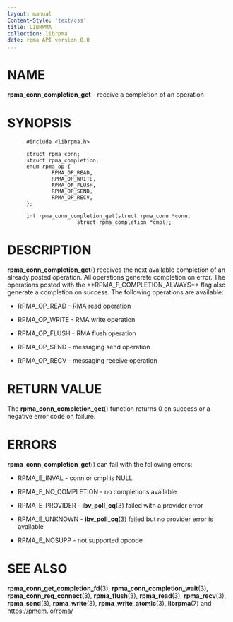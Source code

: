 ```yaml
---
layout: manual
Content-Style: 'text/css'
title: LIBRPMA
collection: librpma
date: rpma API version 0.0
...
```


[comment]: <> (SPDX-License-Identifier: BSD-3-Clause)
[comment]: <> (Copyright 2020, Intel Corporation)

NAME
====

**rpma\_conn\_completion\_get** - receive a completion of an operation

SYNOPSIS
========

          #include <librpma.h>

          struct rpma_conn;
          struct rpma_completion;
          enum rpma_op {
                  RPMA_OP_READ,
                  RPMA_OP_WRITE,
                  RPMA_OP_FLUSH,
                  RPMA_OP_SEND,
                  RPMA_OP_RECV,
          };

          int rpma_conn_completion_get(struct rpma_conn *conn,
                          struct rpma_completion *cmpl);

DESCRIPTION
===========

**rpma\_conn\_completion\_get**() receives the next available completion
of an already posted operation. All operations generate completion on
error. The operations posted with the
\*\*RPMA\_F\_COMPLETION\_ALWAYS\*\* flag also generate a completion on
success. The following operations are available:

-   RPMA\_OP\_READ - RMA read operation

-   RPMA\_OP\_WRITE - RMA write operation

-   RPMA\_OP\_FLUSH - RMA flush operation

-   RPMA\_OP\_SEND - messaging send operation

-   RPMA\_OP\_RECV - messaging receive operation

RETURN VALUE
============

The **rpma\_conn\_completion\_get**() function returns 0 on success or a
negative error code on failure.

ERRORS
======

**rpma\_conn\_completion\_get**() can fail with the following errors:

-   RPMA\_E\_INVAL - conn or cmpl is NULL

-   RPMA\_E\_NO\_COMPLETION - no completions available

-   RPMA\_E\_PROVIDER - **ibv\_poll\_cq**(3) failed with a provider
    error

-   RPMA\_E\_UNKNOWN - **ibv\_poll\_cq**(3) failed but no provider error
    is available

-   RPMA\_E\_NOSUPP - not supported opcode

SEE ALSO
========

**rpma\_conn\_get\_completion\_fd**(3),
**rpma\_conn\_completion\_wait**(3), **rpma\_conn\_req\_connect**(3),
**rpma\_flush**(3), **rpma\_read**(3), **rpma\_recv**(3),
**rpma\_send**(3), **rpma\_write**(3), **rpma\_write\_atomic**(3),
**librpma**(7) and https://pmem.io/rpma/
